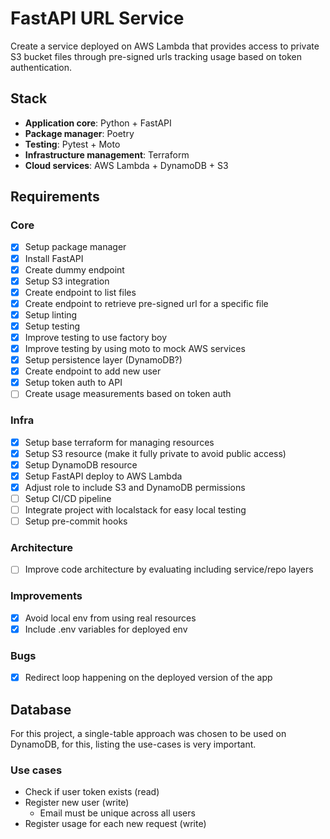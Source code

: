 # FastAPI URL Service

Create a service deployed on AWS Lambda that provides access to private S3 bucket files through pre-signed urls tracking usage based on token authentication.

## Stack

- **Application core**: Python + FastAPI
- **Package manager**: Poetry
- **Testing**: Pytest + Moto
- **Infrastructure management**: Terraform
- **Cloud services**: AWS Lambda + DynamoDB + S3

## Requirements

### Core

- [x] Setup package manager
- [x] Install FastAPI
- [x] Create dummy endpoint
- [x] Setup S3 integration
- [x] Create endpoint to list files
- [x] Create endpoint to retrieve pre-signed url for a specific file
- [x] Setup linting
- [x] Setup testing
- [x] Improve testing to use factory boy
- [x] Improve testing by using moto to mock AWS services
- [x] Setup persistence layer (DynamoDB?)
- [x] Create endpoint to add new user
- [x] Setup token auth to API
- [ ] Create usage measurements based on token auth

### Infra

- [x] Setup base terraform for managing resources
- [x] Setup S3 resource (make it fully private to avoid public access)
- [x] Setup DynamoDB resource
- [x] Setup FastAPI deploy to AWS Lambda
- [x] Adjust role to include S3 and DynamoDB permissions
- [ ] Setup CI/CD pipeline
- [ ] Integrate project with localstack for easy local testing
- [ ] Setup pre-commit hooks

### Architecture

- [ ] Improve code architecture by evaluating including service/repo layers

### Improvements

- [x] Avoid local env from using real resources
- [x] Include .env variables for deployed env

### Bugs

- [x] Redirect loop happening on the deployed version of the app

## Database

For this project, a single-table approach was chosen to be used on DynamoDB, for this, listing the use-cases is very important.

### Use cases

- Check if user token exists (read)
- Register new user (write)
  - Email must be unique across all users
- Register usage for each new request (write)

